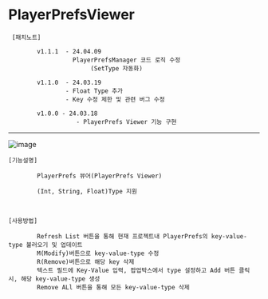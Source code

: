 # PlayerPrefsViewer

     [패치노트]

            v1.1.1  - 24.04.09
                      PlayerPrefsManager 코드 로직 수정
                           (SetType 자동화)
                      
            v1.1.0  - 24.03.19
                    - Float Type 추가
                    - Key 수정 제한 및 관련 버그 수정
    			
            v1.0.0 - 24.03.18
                       - PlayerPrefs Viewer 기능 구현

     
------------------------------------------------------------------------------------------------------
![image](https://github.com/kastro723/PlayerPrefsViewer/assets/55536937/b14a6da8-704c-445d-b4e0-221374f7f336)

    [기능설명]
    
            PlayerPrefs 뷰어(PlayerPrefs Viewer)
            
            (Int, String, Float)Type 지원



    [사용방법]
    
            Refresh List 버튼을 통해 현재 프로젝트내 PlayerPrefs의 key-value-type 불러오기 및 업데이트
            M(Modify)버튼으로 key-value-type 수정
            R(Remove)버튼으로 해당 key 삭제
            텍스트 필드에 Key-Value 입력, 팝업박스에서 type 설정하고 Add 버튼 클릭 시, 해당 key-value-type 생성
            Remove ALl 버튼을 통해 모든 key-value-type 삭제


​            


​                
